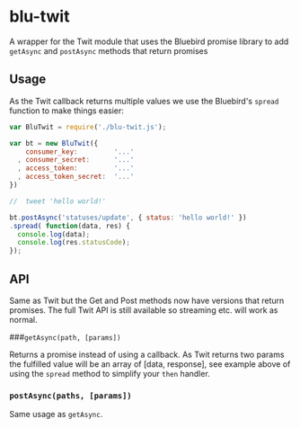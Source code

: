 # blu-twit

A wrapper for the Twit module that uses the Bluebird promise library to add `getAsync` and `postAsync` methods that return promises

## Usage

As the Twit callback returns multiple values we use the Bluebird's `spread` function to make things easier:

```javascript
var BluTwit = require('./blu-twit.js');

var bt = new BluTwit({
    consumer_key:         '...'
  , consumer_secret:      '...'
  , access_token:         '...'
  , access_token_secret:  '...'
})

//  tweet 'hello world!'

bt.postAsync('statuses/update', { status: 'hello world!' })
.spread( function(data, res) {
  console.log(data);
  console.log(res.statusCode);
});
```

## API

Same as Twit but the Get and Post methods now have versions that return promises. The full Twit API is still available so streaming etc. will work as normal.

###`getAsync(path, [params])`

Returns a promise instead of using a callback. As Twit returns two params the fulfilled value will be an array of [data, response], see example above of using the `spread` method to simplify your `then` handler.

### `postAsync(paths, [params])`

Same usage as `getAsync`.
